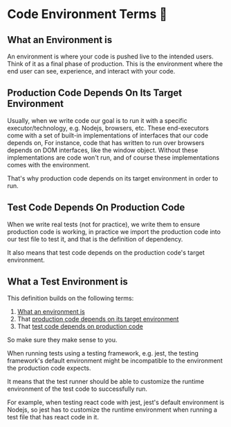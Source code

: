 # Code Environment Terms 🧫

## What an Environment is

An environment is where your code is pushed live to the intended users.
Think of it as a final phase of production.
This is the environment where the end user can see, experience, and interact with your code.

## Production Code Depends On Its Target Environment

Usually, when we write code our goal is to run it with a specific executor/technology, e.g. Nodejs, browsers, etc. These end-executors come with a set of built-in implementations of interfaces that our code depends on, For instance, code that has written to run over browsers depends on DOM interfaces, like the window object.
Without these implementations are code won't run, and of course these implementations comes with the environment.

That's why production code depends on its target environment in order to run.

## Test Code Depends On Production Code

When we write real tests (not for practice), we write them to ensure production code is working, in practice we import the production code into our test file to test it, and that is the definition of dependency.

It also means that test code depends on the production code's target environment.

## What a Test Environment is

This definition builds on the following terms:

1. [What an environment is](#what-a-test-environment-is)
1. That [production code depends on its target environment](#production-code-depends-on-its-target-environment)
1. That [test code depends on production code](#test-code-depends-on-production-code)

So make sure they make sense to you.

When running tests using a testing framework, e.g. jest, the testing framework's default environment might be incompatible to the environment the production code expects.

It means that the test runner should be able to customize the runtime environment of the test code to successfully run.

For example, when testing react code with jest, jest's default environment is Nodejs, so jest has to customize the runtime environment when running a test file that has react code in it.

